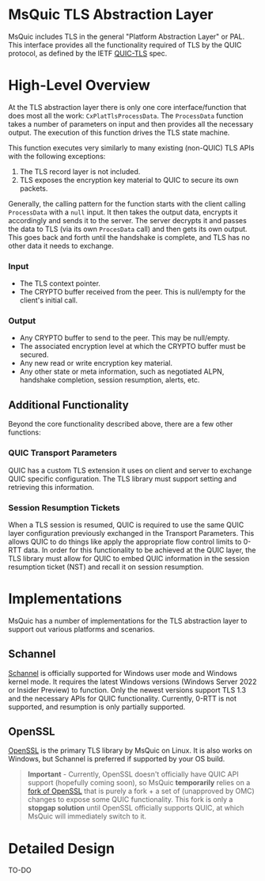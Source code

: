 MsQuic TLS Abstraction Layer
======

MsQuic includes TLS in the general "Platform Abstraction Layer" or PAL. This interface provides all the functionality required of TLS by the QUIC protocol, as defined by the IETF [QUIC-TLS](https://tools.ietf.org/html/draft-ietf-quic-tls) spec.

# High-Level Overview

At the TLS abstraction layer there is only one core interface/function that does most all the work: `CxPlatTlsProcessData`. The `ProcessData` function takes a number of parameters on input and then provides all the necessary output. The execution of this function drives the TLS state machine.

This function executes very similarly to many existing (non-QUIC) TLS APIs with the following exceptions:

1. The TLS record layer is not included.
2. TLS exposes the encryption key material to QUIC to secure its own packets.

Generally, the calling pattern for the function starts with the client calling `ProcessData` with a `null` input. It then takes the output data, encrypts it accordingly and sends it to the server. The server decrypts it and passes the data to TLS (via its own `ProcesData` call) and then gets its own output. This goes back and forth until the handshake is complete, and TLS has no other data it needs to exchange.

### Input

- The TLS context pointer.
- The CRYPTO buffer received from the peer. This is null/empty for the client's initial call.

### Output

- Any CRYPTO buffer to send to the peer. This may be null/empty.
- The associated encryption level at which the CRYPTO buffer must be secured.
- Any new read or write encryption key material.
- Any other state or meta information, such as negotiated ALPN, handshake completion, session resumption, alerts, etc.

## Additional Functionality

Beyond the core functionality described above, there are a few other functions:

### QUIC Transport Parameters

QUIC has a custom TLS extension it uses on client and server to exchange QUIC specific configuration. The TLS library must support setting and retrieving this information.

### Session Resumption Tickets

When a TLS session is resumed, QUIC is required to use the same QUIC layer configuration previously exchanged in the Transport Parameters. This allows QUIC to do things like apply the appropriate flow control limits to 0-RTT data. In order for this functionality to be achieved at the QUIC layer, the TLS library must allow for QUIC to embed QUIC information in the session resumption ticket (NST) and recall it on session resumption.

# Implementations

MsQuic has a number of implementations for the TLS abstraction layer to support out various platforms and scenarios.

## Schannel

[Schannel](https://docs.microsoft.com/en-us/windows/win32/com/schannel) is officially supported for Windows user mode and Windows kernel mode. It requires the latest Windows versions (Windows Server 2022 or Insider Preview) to function. Only the newest versions support TLS 1.3 and the necessary APIs for QUIC functionality. Currently, 0-RTT is not supported, and resumption is only partially supported.

## OpenSSL

[OpenSSL](https://www.openssl.org/) is the primary TLS library by MsQuic on Linux. It is also works on Windows, but Schannel is preferred if supported by your OS build.

> **Important** - Currently, OpenSSL doesn't officially have QUIC API support (hopefully coming soon), so MsQuic **temporarily** relies on a [fork of OpenSSL](https://github.com/quictls/openssl) that is purely a fork + a set of (unapproved by OMC) changes to expose some QUIC functionality. This fork is only a **stopgap solution** until OpenSSL officially supports QUIC, at which MsQuic will immediately switch to it.

# Detailed Design

TO-DO
